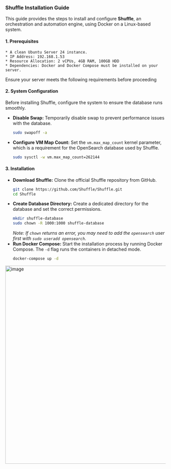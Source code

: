 ### **Shuffle Installation Guide**

This guide provides the steps to install and configure **Shuffle**, an orchestration and automation engine, using Docker on a Linux-based system.

#### **1. Prerequisites**

    * A clean Ubuntu Server 24 instance.
    * IP Address: 192.168.1.53
    * Resource Allocation: 2 vCPUs, 4GB RAM, 100GB HDD
    * Dependencies: Docker and Docker Compose must be installed on your server.
    
Ensure your server meets the following requirements before proceeding

#### **2. System Configuration**

Before installing Shuffle, configure the system to ensure the database runs smoothly.

  * **Disable Swap:** Temporarily disable swap to prevent performance issues with the database.
    ```bash
    sudo swapoff -a
    ```
  * **Configure VM Map Count:** Set the `vm.max_map_count` kernel parameter, which is a requirement for the OpenSearch database used by Shuffle.
    ```bash
    sudo sysctl -w vm.max_map_count=262144
    ```

#### **3. Installation**

  * **Download Shuffle:** Clone the official Shuffle repository from GitHub.
    ```bash
    git clone https://github.com/Shuffle/Shuffle.git
    cd Shuffle
    ```
  * **Create Database Directory:** Create a dedicated directory for the database and set the correct permissions.
    ```bash
    mkdir shuffle-database
    sudo chown -R 1000:1000 shuffle-database
    ```
    *Note: If `chown` returns an error, you may need to add the `opensearch` user first with `sudo useradd opensearch`.*
  * **Run Docker Compose:** Start the installation process by running Docker Compose. The `-d` flag runs the containers in detached mode.
    ```bash
    docker-compose up -d
    ```

<img width="751" height="621" alt="image" src="https://github.com/user-attachments/assets/c706218a-0d58-4498-a4ba-ec979d22a50f" />
